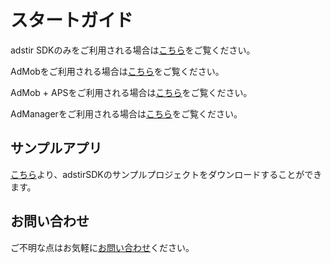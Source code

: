 # スタートガイド

adstir SDKのみをご利用される場合は[こちら](adstir/index.md)をご覧ください。

AdMobをご利用される場合は[こちら](admob/index.md)をご覧ください。

AdMob + APSをご利用される場合は[こちら](aps/init.md)をご覧ください。

AdManagerをご利用される場合は[こちら](admanager/index.md)をご覧ください。

## サンプルアプリ

[こちら]({{config.sample_url}})より、adstirSDKのサンプルプロジェクトをダウンロードすることができます。

## お問い合わせ

ご不明な点はお気軽に[お問い合わせ](https://ja.ad-stir.com/contact "お問い合わせ")ください。

